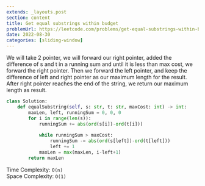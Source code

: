 ```yaml
---
extends: _layouts.post
section: content
title: Get equal substrings within budget
problemUrl: https://leetcode.com/problems/get-equal-substrings-within-budget/
date: 2022-08-30
categories: [sliding-window]
---
```


We will take 2 pointer, we will forward our right pointer, added the difference of s and t in a running sum and until it is less than max cost, we forward the right pointer. Then we forward the left pointer, and keep the difference of left and right pointer as our maximum length for the result. After right pointer reaches the end of the string, we return our maximum length as result.

```python
class Solution:
    def equalSubstring(self, s: str, t: str, maxCost: int) -> int:
        maxLen, left, runningSum = 0, 0, 0
        for i in range(len(s)):
            runningSum += abs(ord(s[i])-ord(t[i]))
            
            while runningSum > maxCost:
                runningSum -= abs(ord(s[left])-ord(t[left]))
                left += 1
            maxLen = max(maxLen, i-left+1)
        return maxLen
```

Time Complexity: `O(n)` <br/>
Space Complexity: `O(1)`